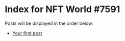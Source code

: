 # Index for NFT World #7591
Posts will be displayed in the order below:

- [Your first post](./001-first.md)

